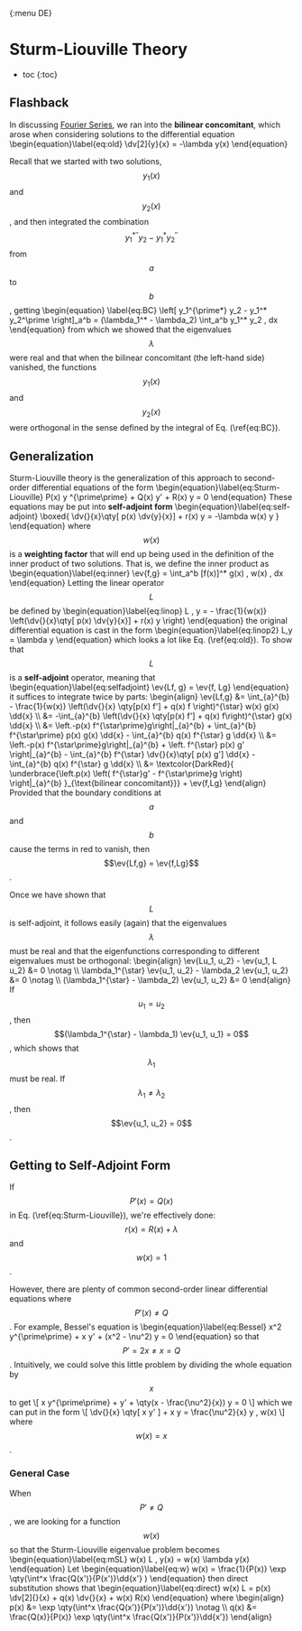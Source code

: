 {:menu DE}


# Sturm-Liouville Theory

* toc
{:toc}

## Flashback

In discussing [Fourier Series](FO-FourierSeries.md), we ran into the **bilinear concomitant**, which arose when considering solutions to the differential equation
\begin{equation}\label{eq:old}
  \dv[2]{y}{x} = -\lambda y(x)
\end{equation}

Recall that we started with two solutions, $$y_1(x)$$ and $$y_2(x)$$, and then integrated the combination $$y_1 ^{*\prime\prime} y_2 - y_1^* y_2 ^{\prime\prime}$$ from $$a$$ to $$b$$, getting
\begin{equation} \label{eq:BC}
\left[ y\_1^{\prime\*} y\_2 - y_1^\* y_2^\prime \right]_a^b  =
  (\lambda_1^\* - \lambda_2) \int_a^b y\_1^\* y_2 \, dx
\end{equation}
from which we showed that the eigenvalues $$\lambda$$ were real and that when the bilinear concomitant (the left-hand side) vanished, the functions $$y_1(x)$$ and $$y_2(x)$$ were orthogonal in the sense defined by the integral of Eq.&nbsp;(\ref{eq:BC}).

## Generalization

Sturm-Liouville theory is the generalization of this approach to second-order differential equations of the form
\begin{equation}\label{eq:Sturm-Liouville}
  P(x) y ^{\prime\prime} + Q(x) y' + R(x) y = 0
\end{equation}
These equations may be put into **self-adjoint form**
\begin{equation}\label{eq:self-adjoint}
  \boxed{  \dv{}{x}\qty[ p(x) \dv{y}{x}] + r(x) y = -\lambda w(x) y }
\end{equation}
where $$w(x)$$ is a **weighting factor** that will end up being used in the definition of the inner product of two solutions. That is, we define the inner product as
\begin{equation}\label{eq:inner}
  \ev{f,g} = \int_a^b [f(x)]^* g(x) \, w(x) \, dx
\end{equation}
Letting the linear operator $$L$$ be defined by
\begin{equation}\label{eq:linop}
  L \, y = - \frac{1}{w(x)} \left(\dv{}{x}\qty[ p(x) \dv{y}{x}] + r(x) y \right)
\end{equation}
the original differential equation is cast in the form
\begin{equation}\label{eq:linop2}
  L\,y = \lambda y
\end{equation}
which looks a lot like Eq.&nbsp;(\ref{eq:old}). To show that $$L$$ is a **self-adjoint** operator, meaning that
\begin{equation}\label{eq:selfadjoint}
  \ev{Lf, g} = \ev{f, Lg}
\end{equation}
it suffices to integrate twice by parts:
\begin{align}
 \ev{Lf,g} &= \int_{a}^{b} - \frac{1}{w(x)} 
   \left(\dv{}{x} \qty[p(x) f'] + q(x) f \right)^{\star}
    w(x) g(x) \dd{x}  \\\ 
   &= -\int_{a}^{b}  \left(\dv{}{x} \qty[p(x) f'] + q(x) f\right)^{\star} g(x) \dd{x} \\\ 
   &= \left.-p(x) f^{\star\prime}g\right|\_{a}^{b} + \int_{a}^{b} f^{\star\prime} p(x) g(x) \dd{x} -
    \int_{a}^{b} q(x) f^{\star} g \dd{x} \\\ 
    &= \left.-p(x) f^{\star\prime}g\right|\_{a}^{b} +
       \left. f^{\star} p(x) g' \right|\_{a}^{b} -
       \int_{a}^{b} f^{\star} \dv{}{x}\qty[ p(x) g'] \dd{x} -
       \int_{a}^{b} q(x) f^{\star} g \dd{x} \\\ 
       &=  \textcolor{DarkRed}{ 
        \underbrace{\left.p(x) \left( f^{\star}g' - f^{\star\prime}g \right) \right|\_{a}^{b} }\_{\text{bilinear concomitant}}} + \ev{f,Lg}
\end{align}
Provided that the boundary conditions at $$a$$ and $$b$$ cause the terms in red to vanish, then $$\ev{Lf,g} = \ev{f,Lg}$$.

Once we have shown that $$L$$ is self-adjoint, it follows easily (again) that the eigenvalues $$\lambda$$ must be real and that the eigenfunctions corresponding to different eigenvalues must be orthogonal:
\begin{align}
  \ev{Lu_1, u_2} - \ev{u_1, L u_2}  &= 0 \notag \\\ 
  \lambda_1^{\star} \ev{u_1, u_2} - \lambda_2 \ev{u_1, u_2} &= 0 \notag \\\ 
  (\lambda_1^{\star} - \lambda_2) \ev{u_1, u_2} &= 0
\end{align}
If $$u_1 = u_2$$, then $$(\lambda_1^{\star} - \lambda_1) \ev{u_1, u_1} = 0$$, which shows that $$\lambda_1$$ must be real. If $$\lambda_1 \ne \lambda_2$$, then $$\ev{u_1, u_2} = 0$$.

## Getting to Self-Adjoint Form

If $$P'(x) = Q(x)$$ in Eq.&nbsp;(\ref{eq:Sturm-Liouville}), we're effectively done: $$r(x) = R(x) + \lambda$$ and $$w(x) = 1$$.

However, there are plenty of common second-order linear differential equations where $$P'(x) \ne Q$$. For example, Bessel's equation is
\begin{equation}\label{eq:Bessel}
  x^2 y^{\prime\prime} + x y' + (x^2 - \nu^2) y = 0
\end{equation}
so that $$P' = 2x \ne x = Q$$. Intuitively, we could solve this little problem by dividing the whole equation by $$x$$ to get
\\[
    x y^{\prime\prime} + y' + \qty(x - \frac{\nu^2}{x}) y = 0
\\]
which we can put in the form
\\[
    \dv{}{x} \qty[ x y' ] + x y = \frac{\nu^2}{x} y \, w(x)
\\]
where $$w(x) = x$$.

### General Case

When $$P' \ne Q$$, we are looking for a function $$w(x)$$ so that the Sturm-Liouville eigenvalue problem becomes
\begin{equation}\label{eq:mSL}
  w(x) L \, y(x) = w(x) \lambda y(x)
\end{equation}
Let
\begin{equation}\label{eq:w}
  w(x) = \frac{1}{P(x)} \exp \qty(\int^x \frac{Q(x')}{P(x')}\dd{x'} )
\end{equation}
then direct substitution shows that
\begin{equation}\label{eq:direct}
  w(x) L = p(x) \dv[2]{}{x} + q(x) \dv{}{x} + w(x) R(x)
\end{equation}
where
\begin{align}
  p(x) &= \exp \qty(\int^x \frac{Q(x')}{P(x')}\dd{x'}) \notag \\\ 
  q(x) &= \frac{Q(x)}{P(x)} \exp \qty(\int^x \frac{Q(x')}{P(x')}\dd{x'})
\end{align}